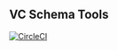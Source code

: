 ## VC Schema Tools

[![CircleCI](https://circleci.com/gh/SertoID/vc-schema-tools.svg?style=svg)](https://circleci.com/gh/SertoID/vc-schema-tools)
